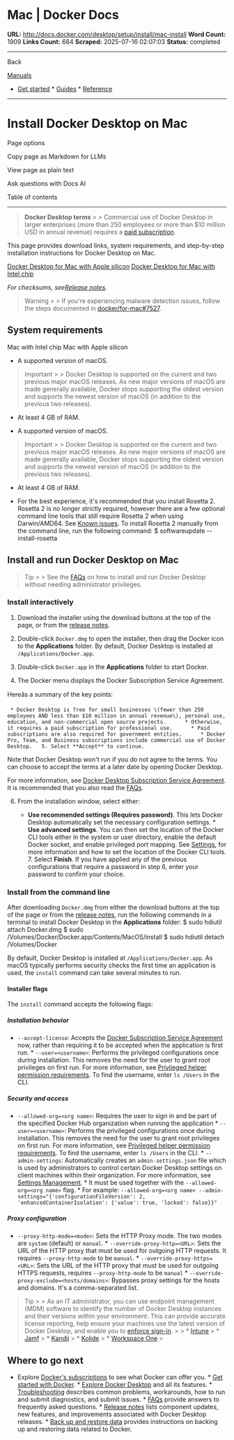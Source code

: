 # Mac | Docker Docs

**URL:** http://docs.docker.com/desktop/setup/install/mac-install
**Word Count:** 1909
**Links Count:** 684
**Scraped:** 2025-07-16 02:07:03
**Status:** completed

---

Back

[Manuals](https://docs.docker.com/manuals/)

  * [Get started](http://docs.docker.com/get-started/)   * [Guides](http://docs.docker.com/guides/)   * [Reference](http://docs.docker.com/reference/)

* * *

# Install Docker Desktop on Mac

Page options

Copy page as Markdown for LLMs

View page as plain text

Ask questions with Docs AI

Table of contents

* * *

> **Docker Desktop terms** >  > Commercial use of Docker Desktop in larger enterprises \(more than 250 employees or more than $10 million USD in annual revenue\) requires a [paid subscription](https://www.docker.com/pricing/).

This page provides download links, system requirements, and step-by-step installation instructions for Docker Desktop on Mac.

[Docker Desktop for Mac with Apple silicon](https://desktop.docker.com/mac/main/arm64/Docker.dmg?utm_source=docker&utm_medium=webreferral&utm_campaign=docs-driven-download-mac-arm64) [Docker Desktop for Mac with Intel chip](https://desktop.docker.com/mac/main/amd64/Docker.dmg?utm_source=docker&utm_medium=webreferral&utm_campaign=docs-driven-download-mac-amd64)

 _For checksums, see[Release notes](https://docs.docker.com/desktop/release-notes/)._

> Warning >  > If you're experiencing malware detection issues, follow the steps documented in [docker/for-mac\#7527](https://github.com/docker/for-mac/issues/7527).

## System requirements

Mac with Intel chip  Mac with Apple silicon

  * A supported version of macOS.

> Important >  > Docker Desktop is supported on the current and two previous major macOS releases. As new major versions of macOS are made generally available, Docker stops supporting the oldest version and supports the newest version of macOS \(in addition to the previous two releases\).

  * At least 4 GB of RAM.

  * A supported version of macOS.

> Important >  > Docker Desktop is supported on the current and two previous major macOS releases. As new major versions of macOS are made generally available, Docker stops supporting the oldest version and supports the newest version of macOS \(in addition to the previous two releases\).

  * At least 4 GB of RAM.

  * For the best experience, it's recommended that you install Rosetta 2. Rosetta 2 is no longer strictly required, however there are a few optional command line tools that still require Rosetta 2 when using Darwin/AMD64. See [Known issues](https://docs.docker.com/desktop/troubleshoot-and-support/troubleshoot/known-issues/). To install Rosetta 2 manually from the command line, run the following command:                  $ softwareupdate --install-rosetta         

## Install and run Docker Desktop on Mac

> Tip >  > See the [FAQs](https://docs.docker.com/desktop/troubleshoot-and-support/faqs/general/#how-do-I-run-docker-desktop-without-administrator-privileges) on how to install and run Docker Desktop without needing administrator privileges.

### Install interactively

  1. Download the installer using the download buttons at the top of the page, or from the [release notes](https://docs.docker.com/desktop/release-notes/).

  2. Double-click `Docker.dmg` to open the installer, then drag the Docker icon to the **Applications** folder. By default, Docker Desktop is installed at `/Applications/Docker.app`.

  3. Double-click `Docker.app` in the **Applications** folder to start Docker.

  4. The Docker menu displays the Docker Subscription Service Agreement.

Hereâs a summary of the key points:

     * Docker Desktop is free for small businesses \(fewer than 250 employees AND less than $10 million in annual revenue\), personal use, education, and non-commercial open source projects.      * Otherwise, it requires a paid subscription for professional use.      * Paid subscriptions are also required for government entities.      * Docker Pro, Team, and Business subscriptions include commercial use of Docker Desktop.   5. Select **Accept** to continue.

Note that Docker Desktop won't run if you do not agree to the terms. You can choose to accept the terms at a later date by opening Docker Desktop.

For more information, see [Docker Desktop Subscription Service Agreement](https://www.docker.com/legal/docker-subscription-service-agreement). It is recommended that you also read the [FAQs](https://www.docker.com/pricing/faq).

  6. From the installation window, select either:

     * **Use recommended settings \(Requires password\)**. This lets Docker Desktop automatically set the necessary configuration settings.      * **Use advanced settings**. You can then set the location of the Docker CLI tools either in the system or user directory, enable the default Docker socket, and enable privileged port mapping. See [Settings](https://docs.docker.com/desktop/settings-and-maintenance/settings/#advanced), for more information and how to set the location of the Docker CLI tools.   7. Select **Finish**. If you have applied any of the previous configurations that require a password in step 6, enter your password to confirm your choice.

### Install from the command line

After downloading `Docker.dmg` from either the download buttons at the top of the page or from the [release notes](https://docs.docker.com/desktop/release-notes/), run the following commands in a terminal to install Docker Desktop in the **Applications** folder:               $ sudo hdiutil attach Docker.dmg     $ sudo /Volumes/Docker/Docker.app/Contents/MacOS/install     $ sudo hdiutil detach /Volumes/Docker     

By default, Docker Desktop is installed at `/Applications/Docker.app`. As macOS typically performs security checks the first time an application is used, the `install` command can take several minutes to run.

#### Installer flags

The `install` command accepts the following flags:

##### Installation behavior

  * `--accept-license`: Accepts the [Docker Subscription Service Agreement](https://www.docker.com/legal/docker-subscription-service-agreement) now, rather than requiring it to be accepted when the application is first run.   * `--user=<username>`: Performs the privileged configurations once during installation. This removes the need for the user to grant root privileges on first run. For more information, see [Privileged helper permission requirements](https://docs.docker.com/desktop/setup/install/mac-permission-requirements/#permission-requirements). To find the username, enter `ls /Users` in the CLI.

##### Security and access

  * `--allowed-org=<org name>`: Requires the user to sign in and be part of the specified Docker Hub organization when running the application   * `--user=<username>`: Performs the privileged configurations once during installation. This removes the need for the user to grant root privileges on first run. For more information, see [Privileged helper permission requirements](https://docs.docker.com/desktop/setup/install/mac-permission-requirements/#permission-requirements). To find the username, enter `ls /Users` in the CLI.   * `--admin-settings`: Automatically creates an `admin-settings.json` file which is used by administrators to control certain Docker Desktop settings on client machines within their organization. For more information, see [Settings Management](https://docs.docker.com/enterprise/security/hardened-desktop/settings-management/).     * It must be used together with the `--allowed-org=<org name>` flag.     * For example: `--allowed-org=<org name> --admin-settings="{'configurationFileVersion': 2, 'enhancedContainerIsolation': {'value': true, 'locked': false}}"`

##### Proxy configuration

  * `--proxy-http-mode=<mode>`: Sets the HTTP Proxy mode. The two modes are `system` \(default\) or `manual`.   * `--override-proxy-http=<URL>`: Sets the URL of the HTTP proxy that must be used for outgoing HTTP requests. It requires `--proxy-http-mode` to be `manual`.   * `--override-proxy-https=<URL>`: Sets the URL of the HTTP proxy that must be used for outgoing HTTPS requests, requires `--proxy-http-mode` to be `manual`   * `--override-proxy-exclude=<hosts/domains>`: Bypasses proxy settings for the hosts and domains. It's a comma-separated list.

> Tip >  > As an IT administrator, you can use endpoint management \(MDM\) software to identify the number of Docker Desktop instances and their versions within your environment. This can provide accurate license reporting, help ensure your machines use the latest version of Docker Desktop, and enable you to [enforce sign-in](https://docs.docker.com/enterprise/security/enforce-sign-in/). >  >   * [Intune](https://learn.microsoft.com/en-us/mem/intune/apps/app-discovered-apps) >   * [Jamf](https://docs.jamf.com/10.25.0/jamf-pro/administrator-guide/Application_Usage.html) >   * [Kandji](https://support.kandji.io/support/solutions/articles/72000559793-view-a-device-application-list) >   * [Kolide](https://www.kolide.com/features/device-inventory/properties/mac-apps) >   * [Workspace One](https://blogs.vmware.com/euc/2022/11/how-to-use-workspace-one-intelligence-to-manage-app-licenses-and-reduce-costs.html) > 

## Where to go next

  * Explore [Docker's subscriptions](https://www.docker.com/pricing/) to see what Docker can offer you.   * [Get started with Docker](https://docs.docker.com/get-started/introduction/).   * [Explore Docker Desktop](https://docs.docker.com/desktop/use-desktop/) and all its features.   * [Troubleshooting](https://docs.docker.com/desktop/troubleshoot-and-support/troubleshoot/) describes common problems, workarounds, how to run and submit diagnostics, and submit issues.   * [FAQs](https://docs.docker.com/desktop/troubleshoot-and-support/faqs/general/) provide answers to frequently asked questions.   * [Release notes](https://docs.docker.com/desktop/release-notes/) lists component updates, new features, and improvements associated with Docker Desktop releases.   * [Back up and restore data](https://docs.docker.com/desktop/settings-and-maintenance/backup-and-restore/) provides instructions on backing up and restoring data related to Docker.